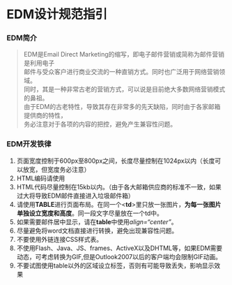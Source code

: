 # EDM设计规范指引<br>
### EDM简介
> EDM是Email Direct Marketing的缩写，即电子邮件营销或简称为邮件营销是利用电子<br>
邮件与受众客户进行商业交流的一种直销方式。同时也广泛用于网络营销领域。<br>
同时，其是一种非常古老的营销方式，可以说是目前绝大多数网络营销模式的鼻祖。<br>
> 由于EDM的古老特性，导致其存在非常多的先天缺陷，同时由于各家邮箱提供商的特性，<br>
务必注意对于各项的内容的把控，避免产生兼容性问题。<br>
### EDM开发铁律<br>
1. 页面宽度控制于600px至800px之间，长度尽量控制在1024px以内（长度可以放宽，但宽度务必注意）<br>
2. HTML编码请使用<utf-8><br>
3. HTML代码尽量控制在15kb以内。（由于各大邮箱供应商的标准不一致，如果过大将导致EDM邮件直接进入垃圾邮件箱）<br>
4. 请使用**TABLE**进行页面布局。在同一个<**td**>里只放一张图片，**为每一张图片单独设立宽度和高度**。同一段文字尽量放在一个td中。<br>
5. 如果需要邮件居中显示，请在**table**中使用*align=“center”*。<br>
6. 尽量避免将word文档直接进行转换，避免出现兼容性问题。<br>
7. 不要使用外链连接CSS样式表。<br>
8. 不使用Flash、Java、JS、frames、ActiveX以及DHTML等，如果EDM需要动态，可考虑转换为GIF,但是Outlook2007以后的客户端均会限制GIF动画。<br>
9. 不要试图使用table以外的区域设立标签，否则有可能导致丢失，影响显示效果<br>
